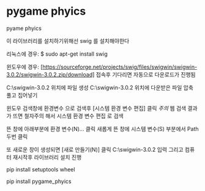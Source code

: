 # pygame phyics

pyame phyics

이 라이브러리를 설치하기위해선 swig 를 설치해야한다

리눅스에 경우:
$ sudo apt-get install swig

윈도우에 경우:
[https://sourceforge.net/projects/swig/files/swigwin/swigwin-3.0.2/swigwin-3.0.2.zip/download] 접속후 기다리면 자동으로 다운로드가 진행됨

C:\swigwin-3.0.2 위치에 파일 생성 
C:\swigwin-3.0.2 위치에 다운받은 파일 압축 풀고 집어넣기

윈도우 검색창에 환경변수 으로 검색후 [시스템 환경 변수 편집] 클릭
*주의* 웹 검색 결과가 뜨면 철자주의 해서 시스템 환경 변수 편집 로 검색

뜬 창에 아래부분에 환경 변수(N)... 클릭
새롭게 뜬 창에 시스템 변수(S) 부분에서 Path 두번 클릭 

또 새로운 창이 생성되면 [새로 만들기(N)] 클릭
C:\swigwin-3.0.2 입력
그리고 컴퓨터 재시작후 라이브러리 설치 진행

pip install setuptools wheel

pip install pygame_phyics
